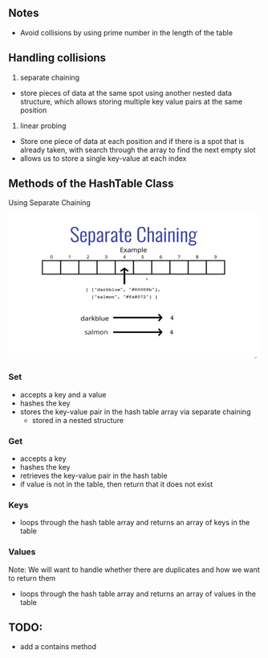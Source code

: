 ## Notes

- Avoid collisions by using prime number in the length of the table

## Handling collisions

1. separate chaining

- store pieces of data at the same spot using another nested data structure, which allows storing multiple key value pairs at the same position

1. linear probing

- Store one piece of data at each position and if there is a spot that is already taken, with search through the array to find the next empty slot
- allows us to store a single key-value at each index

## Methods of the HashTable Class

Using Separate Chaining

![Separate Chaining](./separateChaining.png)

### Set

- accepts a key and a value
- hashes the key
- stores the key-value pair in the hash table array via separate chaining
  - stored in a nested structure

### Get

- accepts a key
- hashes the key
- retrieves the key-value pair in the hash table
- if value is not in the table, then return that it does not exist

### Keys

- loops through the hash table array and returns an array of keys in the table

### Values

Note: We will want to handle whether there are duplicates and how we want to return them

- loops through the hash table array and returns an array of values in the table

## TODO:

- add a contains method
